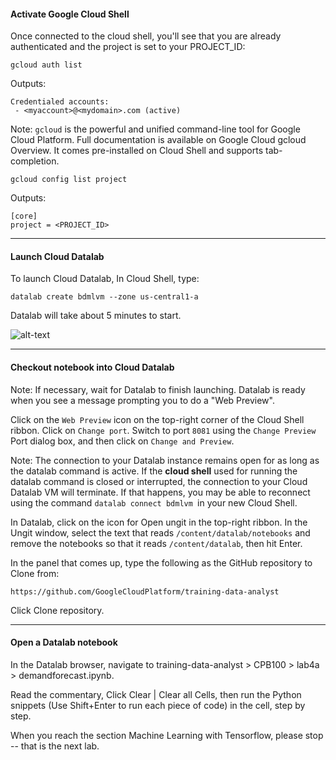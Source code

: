 #### Activate Google Cloud Shell
Once connected to the cloud shell, you'll see that you are already authenticated and the project is set to your PROJECT_ID:
```
gcloud auth list
```

Outputs:
```
Credentialed accounts:
 - <myaccount>@<mydomain>.com (active)
```

Note: `gcloud` is the powerful and unified command-line tool for Google Cloud Platform. Full documentation is available on Google Cloud gcloud Overview. It comes pre-installed on Cloud Shell and supports tab-completion.

```
gcloud config list project
```

Outputs:
```
[core]
project = <PROJECT_ID>
```

___
#### Launch Cloud Datalab
To launch Cloud Datalab, In Cloud Shell, type:
```
datalab create bdmlvm --zone us-central1-a
```
Datalab will take about 5 minutes to start.

![alt-text](figs/datalab_cheatsheet.png)

___
#### Checkout notebook into Cloud Datalab

Note: If necessary, wait for Datalab to finish launching. Datalab is ready when you see a message prompting you to do a "Web Preview".

Click on the `Web Preview` icon on the top-right corner of the Cloud Shell ribbon. Click on `Change port`. Switch to port `8081` using the `Change Preview` Port dialog box, and then click on `Change and Preview`.

Note: The connection to your Datalab instance remains open for as long as the datalab command is active. If the **cloud shell** used for running the datalab command is closed or interrupted, the connection to your Cloud Datalab VM will terminate. If that happens, you may be able to reconnect using the command `datalab connect bdmlvm `in your new Cloud Shell.

In Datalab, click on the icon for Open ungit in the top-right ribbon. In the Ungit window, select the text that reads `/content/datalab/notebooks` and remove the notebooks so that it reads `/content/datalab`, then hit Enter.

In the panel that comes up, type the following as the GitHub repository to Clone from:
```
https://github.com/GoogleCloudPlatform/training-data-analyst
```

Click Clone repository.

___
#### Open a Datalab notebook
In the Datalab browser, navigate to training-data-analyst > CPB100 > lab4a > demandforecast.ipynb.

Read the commentary, Click Clear | Clear all Cells, then run the Python snippets (Use Shift+Enter to run each piece of code) in the cell, step by step.

When you reach the section Machine Learning with Tensorflow, please stop -- that is the next lab.
